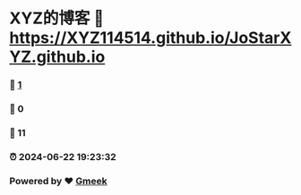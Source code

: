 # XYZ的博客 :link: https://XYZ114514.github.io/JoStarXYZ.github.io 
### :page_facing_up: [1](https://XYZ114514.github.io/JoStarXYZ.github.io/tag.html) 
### :speech_balloon: 0 
### :hibiscus: 11 
### :alarm_clock: 2024-06-22 19:23:32 
### Powered by :heart: [Gmeek](https://github.com/Meekdai/Gmeek)
